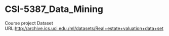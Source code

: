 # CSI-5387_Data_Mining
Course project
Dataset URL:http://archive.ics.uci.edu./ml/datasets/Real+estate+valuation+data+set
